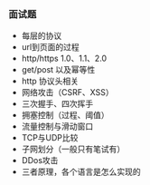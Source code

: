### 面试题

- 每层的协议
- url到页面的过程
- http/https 1.0、1.1、2.0
- get/post 以及幂等性
- http 协议头相关
- 网络攻击（CSRF、XSS）
- 三次握手、四次挥手
- 拥塞控制（过程、阈值）
- 流量控制与滑动窗口
- TCP与UDP比较
- 子网划分（一般只有笔试有）
- DDos攻击
- 三者原理，各个语言是怎么实现的
